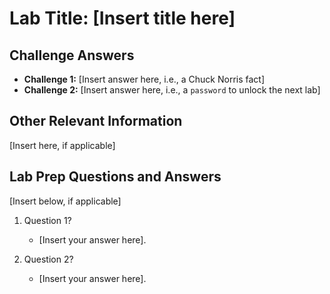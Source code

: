 # Lab Title: [Insert title here]

## Challenge Answers

- **Challenge 1:** [Insert answer here, i.e., a Chuck Norris fact]
- **Challenge 2:** [Insert answer here, i.e., a `password` to unlock the next lab]

## Other Relevant Information

[Insert here, if applicable]
  
## Lab Prep Questions and Answers

[Insert below, if applicable]

1. Question 1?
    - [Insert your answer here].

2. Question 2?
    - [Insert your answer here].
